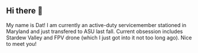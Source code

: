 ## Hi there 👋
My name is Dat! I am currently an active-duty servicemember stationed in Maryland and just transfered to ASU last fall.
Current obsession includes Stardew Valley and FPV drone (which I just got into it not too long ago).
Nice to meet you!
<!--
**dngo51062/dngo51062** is a ✨ _special_ ✨ repository because its `README.md` (this file) appears on your GitHub profile.

Here are some ideas to get you started:
- 🔭 I’m currently working on ...
- 🌱 I’m currently learning ...
- 👯 I’m looking to collaborate on ...
- 🤔 I’m looking for help with ...
- 💬 Ask me about ...
- 📫 How to reach me: ...
- 😄 Pronouns: ...
- ⚡ Fun fact: ...
-->
